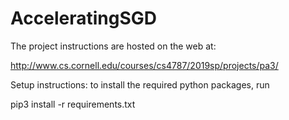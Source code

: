 # AcceleratingSGD

The project instructions are hosted on the web at:

http://www.cs.cornell.edu/courses/cs4787/2019sp/projects/pa3/


Setup instructions: to install the required python packages, run

pip3 install -r requirements.txt
